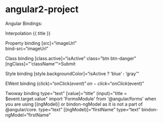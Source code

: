 # angular2-project

Angular Bindings:

Interpolation
{{ title }}

Property binding
[src]=“imageUrl”  
bind-src=“imageUrl”

Class binding
[class.active]=“isActive”
class="btn btn-danger" [ngClass]="'className'">Submit

Style binding
[style.backgroundColor]=“isActive ? ‘blue’ : ‘gray’”

EWent binding
(click)=“onClick($event)” 
on-click=“onClick($event)”

Twoway binding
type="text" [value]="title" (input)="title = $event.target.value"
import 'FormsModule' from '@angular/forms' when you are using [(ngModel)] or bindon-ngModel as it is not a part of @angular/core.
type=“text” [(ngModel)]=“firstName”
type=“text” bindon-ngModel=“firstName”
